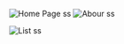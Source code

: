 ![Home Page ss](https://github.com/Sheeranadil/My-portfolio/assets/164491158/c0d0ea8d-c335-4912-bc70-677e71f0f8af)
![Abour ss](https://github.com/Sheeranadil/My-portfolio/assets/164491158/a4e9c4e8-7303-44f6-9194-ba3d952feee5)

![List ss](https://github.com/Sheeranadil/My-portfolio/assets/164491158/80962c09-eeae-4dad-8a07-94947f1106cd)
